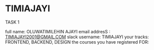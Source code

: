 # TIMIAJAYI
TASK 1

full name: OLUWATIMILEHIN AJAYI 
 email addresS : TIMIAJAYI2001@GMAIL.COM
 slack username: TIMIAJAYI
 your tracks: FRONTEND, BACKEND, DESIGN
 the courses you have registered FOR:
